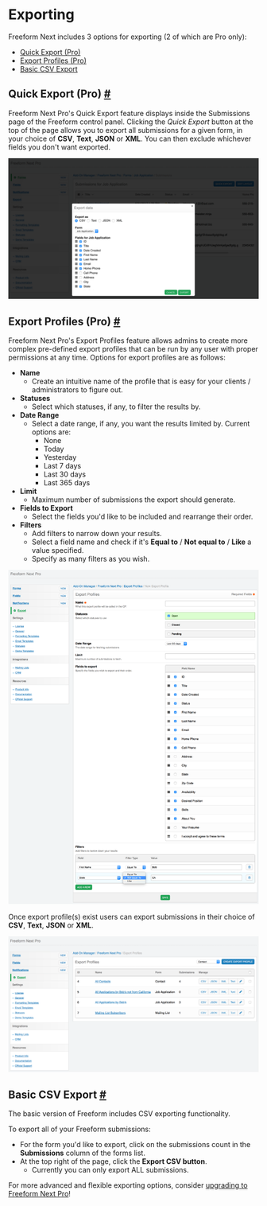 # Exporting

Freeform Next includes 3 options for exporting (2 of which are Pro only):

* [Quick Export (Pro)](#quick-export)
* [Export Profiles (Pro)](#export-profiles)
* [Basic CSV Export](#basic-csv)

## Quick Export (Pro) <a href="#quick-export" id="quick-export" class="docs-anchor">#</a>

Freeform Next Pro's Quick Export feature displays inside the Submissions page of the Freeform control panel. Clicking the *Quick Export* button at the top of the page allows you to export all submissions for a given form, in your choice of **CSV**, **Text**, **JSON** or **XML**. You can then exclude whichever fields you don't want exported.

[![Quick Export](images/cp_export-quick.png)](images/cp_export-quick.png)


## Export Profiles (Pro) <a href="#export-profiles" id="export-profiles" class="docs-anchor">#</a>

Freeform Next Pro's Export Profiles feature allows admins to create more complex pre-defined export profiles that can be run by any user with proper permissions at any time. Options for export profiles are as follows:

* **Name**
	* Create an intuitive name of the profile that is easy for your clients / administrators to figure out.
* **Statuses**
	* Select which statuses, if any, to filter the results by.
* **Date Range**
	* Select a date range, if any, you want the results limited by. Current options are:
		* None
		* Today
		* Yesterday
		* Last 7 days
		* Last 30 days
		* Last 365 days
* **Limit**
	* Maximum number of submissions the export should generate.
* **Fields to Export**
	* Select the fields you'd like to be included and rearrange their order.
* **Filters**
	* Add filters to narrow down your results.
	* Select a field name and check if it's **Equal to** / **Not equal to** / **Like** a value specified.
	* Specify as many filters as you wish.

[![Form](images/cp_export-profile-create.png)](images/cp_export-profile-create.png)

Once export profile(s) exist users can export submissions in their choice of **CSV**, **Text**, **JSON** or **XML**.

[![Form](images/cp_export-profile-list.png)](images/cp_export-profile-list.png)


## Basic CSV Export <a href="#basic-csv" id="basic-csv" class="docs-anchor">#</a>

The basic version of Freeform includes CSV exporting functionality.

To export all of your Freeform submissions:

* For the form you'd like to export, click on the submissions count in the **Submissions** column of the forms list.
* At the top right of the page, click the **Export CSV button**.
	* Currently you can only export ALL submissions.

For more advanced and flexible exporting options, consider [upgrading to Freeform Next Pro](https://solspace.com/expressionengine/freeform/pro)!
